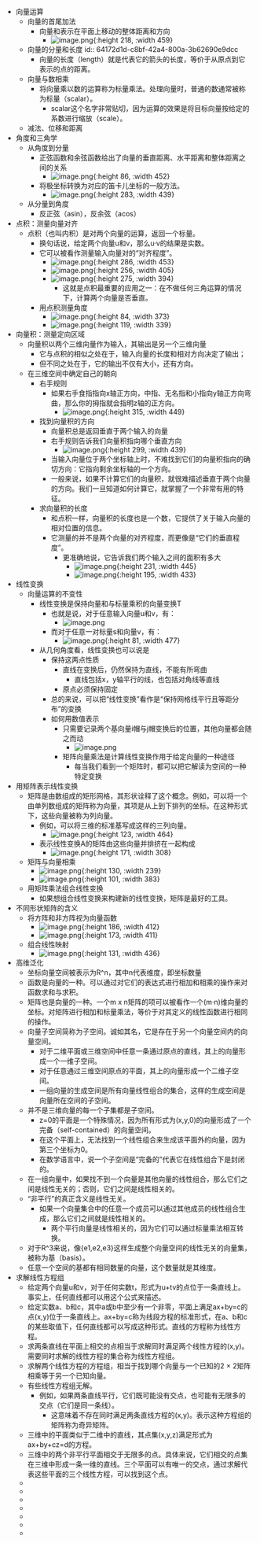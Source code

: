 - 向量运算
	- 向量的首尾加法
		- 向量和表示在平面上移动的整体距离和方向
			- ![image.png](../assets/image_1679240476970_0.png){:height 218, :width 459}
	- 向量的分量和长度
	  id:: 64172d1d-c8bf-42a4-800a-3b62690e9dcc
		- 向量的长度（length）就是代表它的箭头的长度，等价于从原点到它表示的点的距离。
	- 向量与数相乘
		- 将向量乘以数的运算称为标量乘法。处理向量时，普通的数通常被称为标量（scalar）。
			- scalar这个名字非常贴切，因为运算的效果是将目标向量按给定的系数进行缩放（scale）。
	- 减法、位移和距离
- 角度和三角学
	- 从角度到分量
		- 正弦函数和余弦函数给出了向量的垂直距离、水平距离和整体距离之间的关系
			- ![image.png](../assets/image_1679240751988_0.png){:height 86, :width 452}
		- 将极坐标转换为对应的笛卡儿坐标的一般方法。
			- ![image.png](../assets/image_1679240785898_0.png){:height 283, :width 439}
	- 从分量到角度
		- 反正弦（asin），反余弦（acos）
- 点积：测量向量对齐
	- 点积（也叫内积）是对两个向量的运算，返回一个标量。
		- 换句话说，给定两个向量u和v，那么u·v的结果是实数。
		- 它可以被看作测量输入向量对的“对齐程度”。
			- ![image.png](../assets/image_1679241002242_0.png){:height 286, :width 453}
			- ![image.png](../assets/image_1679241018730_0.png){:height 256, :width 405}
			- ![image.png](../assets/image_1679241033626_0.png){:height 275, :width 394}
				- 这就是点积最重要的应用之一：在不做任何三角运算的情况下，计算两个向量是否垂直。
		- 用点积测量角度
			- ![image.png](../assets/image_1679241100980_0.png){:height 84, :width 373}
			- ![image.png](../assets/image_1679241116443_0.png){:height 119, :width 339}
- 向量积：测量定向区域
	- 向量积以两个三维向量作为输入，其输出是另一个三维向量
		- 它与点积的相似之处在于，输入向量的长度和相对方向决定了输出；
		- 但不同之处在于，它的输出不仅有大小，还有方向。
	- 在三维空间中确定自己的朝向
		- 右手规则
			- 如果右手食指指向x轴正方向，中指、无名指和小指向y轴正方向弯曲，那么你的拇指就会指明z轴的正方向。
				- ![image.png](../assets/image_1679241223094_0.png){:height 315, :width 449}
		- 找到向量积的方向
			- 向量积总是返回垂直于两个输入的向量
			- 右手规则告诉我们向量积指向哪个垂直方向
				- ![image.png](../assets/image_1679241353366_0.png){:height 299, :width 439}
			- 当输入向量位于两个坐标轴上时，不难找到它们的向量积指向的确切方向：它指向剩余坐标轴的一个方向。
			- 一般来说，如果不计算它们的向量积，就很难描述垂直于两个向量的方向。我们一旦知道如何计算它，就掌握了一个非常有用的特征。
		- 求向量积的长度
			- 和点积一样，向量积的长度也是一个数，它提供了关于输入向量的相对位置的信息。
			- 它测量的并不是两个向量的对齐程度，而更像是“它们的垂直程度”。
				- 更准确地说，它告诉我们两个输入之间的面积有多大
					- ![image.png](../assets/image_1679241420439_0.png){:height 231, :width 445}
					- ![image.png](../assets/image_1679241468555_0.png){:height 195, :width 433}
- 线性变换
	- 向量运算的不变性
		- 线性变换是保持向量和与标量乘积的向量变换T
			- 也就是说，对于任意输入向量u和v，有：
				- ![image.png](../assets/image_1679241585153_0.png)
			- 而对于任意一对标量s和向量v，有：
				- ![image.png](../assets/image_1679241607048_0.png){:height 81, :width 477}
		- 从几何角度看，线性变换也可以说是
			- 保持这两点性质
				- 直线在变换后，仍然保持为直线，不能有所弯曲
					- 直线包括x，y轴平行的线，也包括对角线等直线
				- 原点必须保持固定
			- 总的来说，可以把“线性变换”看作是“保持网格线平行且等距分布”的变换
			- 如何用数值表示
				- 只需要记录两个基向量i帽与j帽变换后的位置，其他向量都会随之而动
					- ![image.png](../assets/image_1679242309799_0.png)
				- 矩阵向量乘法是计算线性变换作用于给定向量的一种途径
					- 每当我们看到一个矩阵时，都可以把它解读为空间的一种特定变换
- 用矩阵表示线性变换
	- 矩阵是由数组成的矩形网格，其形状诠释了这个概念。例如，可以将一个由单列数组成的矩阵称为向量，其项是从上到下排列的坐标。在这种形式下，这些向量被称为列向量。
		- 例如，可以将三维的标准基写成这样的三列向量。
			- ![image.png](../assets/image_1679242534343_0.png){:height 123, :width 464}
		- 表示线性变换A的矩阵由这些向量并排挤在一起构成
			- ![image.png](../assets/image_1679242612292_0.png){:height 171, :width 308}
	- 矩阵与向量相乘
		- ![image.png](../assets/image_1679313761418_0.png){:height 130, :width 239}
		- ![image.png](../assets/image_1679313770009_0.png){:height 101, :width 383}
	- 用矩阵乘法组合线性变换
		- 如果想组合线性变换来构建新的线性变换，矩阵是最好的工具。
- 不同形状矩阵的含义
	- 将方阵和非方阵视为向量函数
		- ![image.png](../assets/image_1679313991180_0.png){:height 186, :width 412}
		- ![image.png](../assets/image_1679314003747_0.png){:height 173, :width 411}
	- 组合线性映射
		- ![image.png](../assets/image_1679314083039_0.png){:height 131, :width 436}
- 高维泛化
	- 坐标向量空间被表示为R^n，其中n代表维度，即坐标数量
	- 函数是向量的一种。可以通过对它们的表达式进行相加和相乘的操作来对函数求和与求积。
	- 矩阵也是向量的一种。一个m x n矩阵的项可以被看作一个(m·n)维向量的坐标。对矩阵进行相加和标量乘法，等价于对其定义的线性函数进行相同的操作。
	- 向量子空间简称为子空间。诚如其名，它是存在于另一个向量空间内的向量空间。
		- 对于二维平面或三维空间中任意一条通过原点的直线，其上的向量形成一个一维子空间。
		- 对于任意通过三维空间原点的平面，其上的向量形成一个二维子空间。
		- 一组向量的生成空间是所有向量线性组合的集合，这样的生成空间是向量所在空间的子空间。
	- 并不是三维向量的每一个子集都是子空间。
		- z=0的平面是一个特殊情况，因为所有形式为(x,y,0)的向量形成了一个完备（self-contained）的向量空间。
		- 在这个平面上，无法找到一个线性组合来生成该平面外的向量，因为第三个坐标为0。
		- 在数学语言中，说一个子空间是“完备的”代表它在线性组合下是封闭的。
	- 在一组向量中，如果找不到一个向量是其他向量的线性组合，那么它们之间是线性无关的；否则，它们之间是线性相关的。
	- “非平行”的真正含义是线性无关。
		- 如果一个向量集合中的任意一个成员可以通过其他成员的线性组合生成，那么它们之间就是线性相关的。
			- 两个平行向量是线性相关的，因为它们可以通过标量乘法相互转换。
	- 对于R^3来说，像{e1,e2,e3}这样生成整个向量空间的线性无关的向量集，被称为基（basis）。
	- 任意一个空间的基都有相同数量的向量，这个数量就是其维度。
- 求解线性方程组
	- 给定两个向量u和v，对于任何实数t，形式为u+tv的点位于一条直线上。事实上，任何直线都可以用这个公式来描述。
	- 给定实数a、b和c，其中a或b中至少有一个非零，平面上满足ax+by=c的点(x,y)位于一条直线上。ax+by=c称为线段方程的标准形式，在a、b和c的某些取值下，任何直线都可以写成这种形式。直线的方程称为线性方程。
	- 求两条直线在平面上相交的点相当于求解同时满足两个线性方程的(x,y)。需要同时求解的线性方程的集合称为线性方程组。
	- 求解两个线性方程的方程组，相当于找到哪个向量与一个已知的2 × 2矩阵相乘等于另一个已知向量。
	- 有些线性方程组无解。
		- 例如，如果两条直线平行，它们既可能没有交点，也可能有无限多的交点（它们是同一条线）。
			- 这意味着不存在同时满足两条直线方程的(x,y)。表示这种方程组的矩阵称为奇异矩阵。
	- 三维中的平面类似于二维中的直线，其点集(x,y,z)满足形式为ax+by+cz=d的方程。
	- 三维中的两个非平行平面相交于无限多的点。具体来说，它们相交的点集在三维中形成一条一维的直线。三个平面可以有唯一的交点，通过求解代表这些平面的三个线性方程，可以找到这个点。
	-
	-
	-
	-
	-
	-
	-